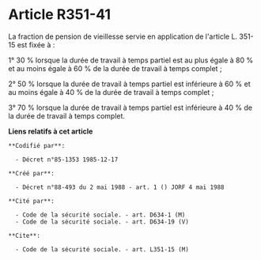 # Article R351-41

La fraction de pension de vieillesse servie en application de l'article L. 351-15 est fixée à :

1° 30 % lorsque la durée de travail à temps partiel est au plus égale à 80 % et au moins égale à 60 % de la durée de travail
à temps complet ;

2° 50 % lorsque la durée de travail à temps partiel est inférieure à 60 % et au moins égale à 40 % de la durée de travail à
temps complet ;

3° 70 % lorsque la durée de travail à temps partiel est inférieure à 40 % de la durée de travail à temps complet.

**Liens relatifs à cet article**

	**Codifié par**:

	  - Décret n°85-1353 1985-12-17

	**Créé par**:

	  - Décret n°88-493 du 2 mai 1988 - art. 1 () JORF 4 mai 1988

	**Cité par**:

	  - Code de la sécurité sociale. - art. D634-1 (M)
	  - Code de la sécurité sociale. - art. D634-19 (V)

	**Cite**:

	  - Code de la sécurité sociale. - art. L351-15 (M)
